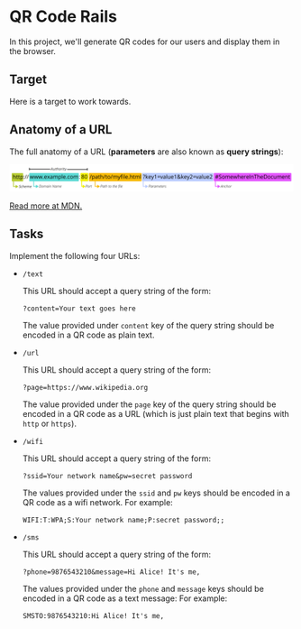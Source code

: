 # QR Code Rails

In this project, we'll generate QR codes for our users and display them in the browser.

## Target

Here is a target to work towards.

## Anatomy of a URL

The full anatomy of a URL (**parameters** are also known as **query strings**):

![The anatomy of a URL from MDN](mdn-url-all.png)

[Read more at MDN.](https://developer.mozilla.org/en-US/docs/Learn/Common_questions/What_is_a_URL)

## Tasks

Implement the following four URLs:

- `/text`

    This URL should accept a query string of the form:
    
    ```
    ?content=Your text goes here
    ```

    The value provided under `content` key of the query string should be encoded in a QR code as plain text.
- `/url`

    This URL should accept a query string of the form:
   
    ```
    ?page=https://www.wikipedia.org
    ```

    The value provided under the `page` key of the query string should be encoded in a QR code as a URL (which is just plain text that begins with `http` or `https`).
- `/wifi`

    This URL should accept a query string of the form:

    ```
    ?ssid=Your network name&pw=secret password
    ```
    The values provided under the `ssid` and `pw` keys should be encoded in a QR code as a wifi network. For example:

    ```
    WIFI:T:WPA;S:Your network name;P:secret password;;
    ```
- `/sms`

    This URL should accept a query string of the form:

    ```
    ?phone=9876543210&message=Hi Alice! It's me,
    ```

    The values provided under the `phone` and `message` keys should be encoded in a QR code as a text message: For example:

    ```
    SMSTO:9876543210:Hi Alice! It's me, 
    ```
